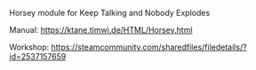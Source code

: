 Horsey module for Keep Talking and Nobody Explodes

Manual: https://ktane.timwi.de/HTML/Horsey.html

Workshop: https://steamcommunity.com/sharedfiles/filedetails/?id=2537157659
